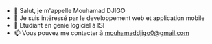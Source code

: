 - 👋 Salut, je m'appelle Mouhamad DJIGO
- 👀 Je suis intéressé par le developpement web et application mobile
- 🌱 Etudiant en genie logiciel à ISI
- 📫 Vous pouvez me contacter à mouhamaddjigo0@gmail.com

<!---
Djigo02/Djigo02 is a ✨ special ✨ repository because its `README.md` (this file) appears on your GitHub profile.
You can click the Preview link to take a look at your changes.
--->
